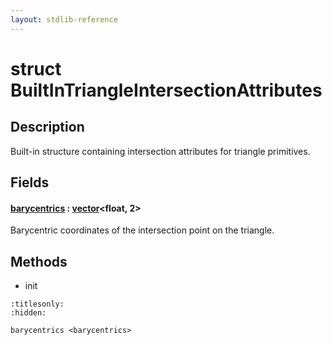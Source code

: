 ```yaml
---
layout: stdlib-reference
---
```


# struct BuiltInTriangleIntersectionAttributes

## Description

Built-in structure containing intersection attributes for triangle primitives.


## Fields

####  <a id="decl-barycentrics"></a>[barycentrics]() : [vector](../types/vector/index)\<float, 2\>
Barycentric coordinates of the intersection point on the triangle.


## Methods

* init


```{toctree}
:titlesonly:
:hidden:

barycentrics <barycentrics>
```
